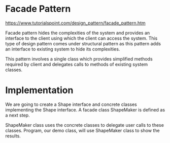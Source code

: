 ﻿# Facade Pattern

https://www.tutorialspoint.com/design_pattern/facade_pattern.htm

Facade pattern hides the complexities of the system and provides an interface to the client using which the client can access the system. This type of design pattern comes under structural pattern as this pattern adds an interface to existing system to hide its complexities.

This pattern involves a single class which provides simplified methods required by client and delegates calls to methods of existing system classes.

# Implementation
We are going to create a Shape interface and concrete classes implementing the Shape interface. A facade class ShapeMaker is defined as a next step.

ShapeMaker class uses the concrete classes to delegate user calls to these classes. Program, our demo class, will use ShapeMaker class to show the results.